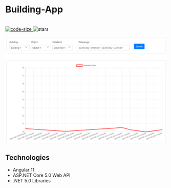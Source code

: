 # Building-App

<p align="left">
  <br>
  <a href="https://github.com/raihanM95/Building-App">
    <img src="https://img.shields.io/github/languages/code-size/raihanM95/Building-App" alt="code-size">
  </a>
  
  <a>
    <img src="https://img.shields.io/github/stars/raihanM95/Building-App" alt="stars">
  </a>
</p>

<img src="Screenshot/Output.png" alt="Screen"/>

## Technologies

- Angular 11
- ASP.NET Core 5.0 Web API
- .NET 5.0 Libraries
